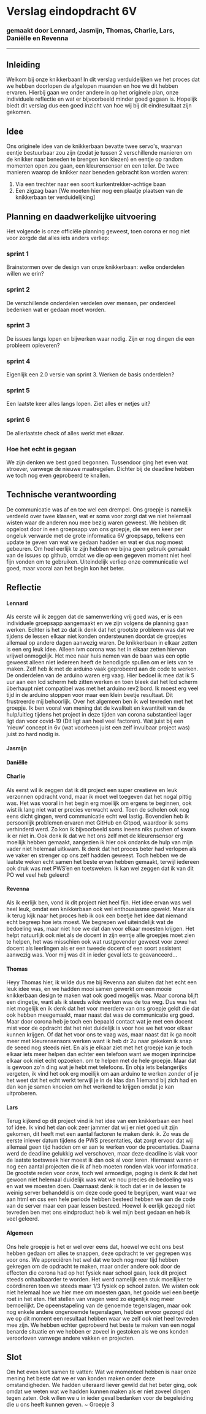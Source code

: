 # Verslag eindopdracht 6V
### gemaakt door Lennard, Jasmijn, Thomas, Charlie, Lars, Daniëlle en Revenna 

---

## Inleiding
Welkom bij onze knikkerbaan! 
In dit verslag verduidelijken we het proces dat we hebben doorlopen de afgelopen maanden en hoe we dit hebben ervaren. 
Hierbij gaan we onder andere in op het originele plan, onze individuele reflectie en wat er bijvoorbeeld minder goed gegaan is.
Hopelijk biedt dit verslag dus een goed inzicht van hoe wij bij dit eindresultaat zijn gekomen.


## Idee
Ons originele idee van de knikkerbaan bevatte twee servo's, waarvan eentje bestuurbaar zou zijn (zodat je tussen 2 verschillende manieren om de knikker naar beneden te brengen kon kiezen) en eentje op random momenten open zou gaan, een kleurensensor en een teller. 
De twee manieren waarop de knikker naar beneden gebracht kon worden waren:
1. Via een trechter naar een soort kurkentrekker-achtige baan
2. Een zigzag baan
[We moeten hier nog een plaatje plaatsen van de knikkerbaan ter verduidelijking]


## Planning en daadwerkelijke uitvoering
Het volgende is onze officiële planning geweest, toen corona er nog niet voor zorgde dat alles iets anders verliep:

### sprint 1
Brainstormen over de design van onze knikkerbaan: welke onderdelen willen we erin? 

### sprint 2
De verschillende onderdelen verdelen over mensen, per onderdeel bedenken wat er gedaan moet worden.

### sprint 3
De issues langs lopen en bijwerken waar nodig. Zijn er nog dingen die een probleem opleveren?

### sprint 4
Eigenlijk een 2.0 versie van sprint 3. Werken de basis onderdelen? 

### sprint 5
Een laatste keer alles langs lopen. Ziet alles er netjes uit? 

### sprint 6
De allerlaatste check of alles werkt met elkaar. 

### Hoe het echt is gegaan
We zijn denken we best goed begonnen. Tussendoor ging het even wat stroever, vanwege de nieuwe maatregelen.
Dichter bij de deadline hebben we toch nog even geprobeerd te knallen.


## Technische verantwoording
De communicatie was af en toe wel een drempel. 
Ons groepje is namelijk verdeeld over twee klassen, wat er soms voor zorgt dat we niet helemaal wisten waar de anderen nou mee bezig waren geweest.
We hebben dit opgelost door in een groepsapp van ons groepje, die we een keer per ongeluk verwarde met de grote informatica 6V groepsapp, telkens een update te geven van wat we gedaan hadden en wat er dus nog moest gebeuren.
Om heel eerlijk te zijn hebben we bijna geen gebruik gemaakt van de issues op github, omdat we die op een gegeven moment niet heel fijn vonden om te gebruiken.
Uiteindelijk verliep onze communicatie wel goed, maar vooral aan het begin kon het beter.


## Reflectie 

#### Lennard
Als eerste wil ik zeggen dat de samenwerking vrij goed was, er is een individuele groepsapp aangemaakt en we zijn volgens de planning gaan werken. 
Echter is het zo dat ik denk dat het grootste probleem was dat we tijdens de lessen elkaar niet konden ondersteunen doordat de groepjes allemaal op andere dagen aanwezig waren.
De knikkerbaan in elkaar zetten is een erg leuk idee. Alleen ivm corona was het in elkaar zetten hiervan vrijwel onmogelijk. 
Het mee naar huis nemen van de baan was een optie geweest alleen niet iedereen heeft de benodigde spullen om er iets van te maken.
Zelf heb ik met de arduino vaak geprobeerd aan de code te werken. De onderdelen van de arduino waren erg vaag. 
Hier bedoel ik mee dat ik 5 uur aan een lcd scherm heb zitten werken en toen bleek dat het lcd scherm überhaupt niet compatibel was met het arduino rev2 bord. 
Ik moest erg veel tijd in de arduino stoppen voor maar een klein beetje resultaat. Dit frustreerde mij behoorlijk.
Over het algemeen ben ik wel tevreden met het groepje.
Ik ben vooral van mening dat de kwaliteit en kwantiteit van de hulp/uitleg tijdens het project in deze tijden van corona substantieel lager ligt dan voor covid-19 (Dit ligt aan heel veel factoren). 
Wat juist bij een ‘nieuw’ concept in 6v (wat voorheen juist een zelf invulbaar project was) juist zo hard nodig is.

#### Jasmijn

#### Daniëlle 

#### Charlie
Als eerst wil ik zeggen dat ik dit project een super creatieve en leuk verzonnen opdracht vond, maar ik moet wel toegeven dat het nogal pittig was. 
Het was vooral in het begin erg moeilijk om ergens te beginnen, ook wist ik lang niet wat er precies verwacht werd. Toen de scholen ook nog eens dicht gingen, werd communicatie echt wel lastig. 
Bovendien heb ik persoonlijk problemen ervaren met GitHub en Gitpod, waardoor ik soms verhinderd werd. Zo kon ik bijvoorbeeld soms ineens niks pushen of kwam ik er niet in. 
Ook denk ik dat we het ons zelf met de kleurensensor erg moeilijk hebben gemaakt, aangezien ik hier ook ondanks de hulp van mijn vader niet helemaal uitkwam. 
Ik denk dat het proces beter had verlopen als we vaker en strenger op ons zelf hadden geweest. Toch hebben we de laatste weken echt samen het beste ervan hebben gemaakt, terwijl iedereen ook druk was met PWS’en en toetsweken. 
Ik kan wel zeggen dat ik van dit PO wel veel heb geleerd!

#### Revenna
Als ik eerlijk ben, vond ik dit project niet heel fijn. Het idee ervan was wel heel leuk, omdat een knikkerbaan ook wel enthousiasme opwekt.
Maar als ik terug kijk naar het proces heb ik ook een beetje het idee dat niemand echt begreep hoe iets moest. 
We begrepen wel uiteindelijk wat de bedoeling was, maar niet hoe we dat dan voor elkaar moesten krijgen. 
Het helpt natuurlijk ook niet als de docent in zijn eentje alle groepjes moet zien te helpen, het was misschien ook wat rustgevender geweest voor zowel docent als leerlingen als er een tweede docent of een soort assistent aanwezig was.
Voor mij was dit in ieder geval iets te geavanceerd... 

#### Thomas
Heyy Thomas hier, ik wilde dus me bij Revenna aan sluiten dat het echt een leuk idee was, en we hadden mooi samen gewerkt om een mooie knikkerbaan design te maken wat ook goed mogelijk was. Maar corona blijft een dingetje, want als ik steeds wilde werken was de toa weg.
Dus was het niet mogelijk en ik denk dat het voor meerdere van ons groepje geldt die dat ook hebben meegemaakt, maar naast dat was de communicatie erg goed.
Maar door corona heb je toch een bepaald contact wat je met een docent mist voor de opdracht dat het niet duidelijk is voor hoe we het voor elkaar kunnen krijgen.
Of dat het voor ons te vaag was, maar naast dat ik ga nooit meer met kleurensensors werken want ik heb dr 2u naar gekeken ik snap de seeed nog steeds niet.
En als je elkaar ziet met het groepje kan je toch elkaar iets meer helpen dan echter een telefoon want we mogen inprincipe elkaar ook niet echt opzoeken. om te helpen met de hele groepje.
Maar dat is gewoon zo'n ding wat je hebt met telefoons. En ohja iets belangerijks vergeten, ik vind het ook erg moeilijk om aan arduino te werken zonder of je het weet dat het echt werkt terwijl je in de klas dan 1 iemand bij zich had en dan kon je samen knoeien om het werkend te krijgen omdat je kan uitproberen.

#### Lars
Terug kijkend op dit project vind ik het idee van een knikkerbaan een heel tof idee. Ik vind het dan ook zeer jammer dat wij er niet goed uit zijn gekomen, dit heeft met een aantal factoren te maken denk ik.
Zo was de eerste inlever datum tijdens de PWS presentaties, dat zorgt ervoor dat wij allemaal geen tijd hadden om er aan te werken voor de precentaties. Daarna werd de deadline gelukkig wel verschoven, maar deze deadline is vlak voor de laatste toetsweek
hier moest ik dan ook al voor leren. Hiernaast waren er nog een aantal projecten die ik af heb moeten ronden vlak voor informatica. De grootste reden voor onze, toch wel armoedige, poging is denk ik dat het gewoon niet helemaal duidelijk was wat
we nou precies de bedoeling was en wat we moesten doen. Daarnaast denk ik toch dat er in de lessen te weinig server behandeld is om deze code goed te begrijpen, want waar we aan html en css een hele periode hebben besteed hebben we aan de code van
de server maar een paar lessen besteed. Hoewel ik eerlijk gezegd niet tevreden ben met ons eindproduct heb ik wel mijn best gedaan en heb ik veel geleerd.

#### Algemeen
Ons hele groepje is het er wel over eens dat, hoewel we echt ons best hebben gedaan om alles te snappen, deze opdracht te ver gegrepen was voor ons.
We appreciëren het wel dat we toch nog meer tijd hebben gekregen om de opdracht te maken, maar onder andere ook door de effecten die corona had op het fysiek naar school gaan, leek dit project steeds onhaalbaarder te worden.
Het werd namelijk een stuk moeilijker te coördineren toen we steeds maar 1/3 fysiek op school zaten. We wisten ook niet helemaal hoe we hier mee om moesten gaan, het gooide wel een beetje roet in het eten. 
Het stellen van vragen werd zo eigenlijk nog meer bemoeilijkt. 
De opeenstapeling van de genoemde tegenslagen, maar ook nog enkele andere ongenoemde tegenslagen, hebben ervoor gezorgd dat we op dit moment een resultaat hebben waar we zelf ook niet heel tevreden mee zijn.
We hebben echter geprobeerd het beste te maken van een nogal benarde situatie en we hebben er zoveel in gestoken als we ons konden veroorloven vanwege andere vakken en projecten.


## Slot
Om het even kort samen te vatten: 
Wat we momenteel hebben is naar onze mening het beste dat we er van konden maken onder deze omstandigheden. 
We hadden uiteraard liever gewild dat het beter ging, ook omdat we weten wat we hadden kunnen maken als er niet zoveel dingen tegen zaten.
Ook willen we u in ieder geval bedanken voor de begeleiding die u ons heeft kunnen geven.
~ Groepje 3